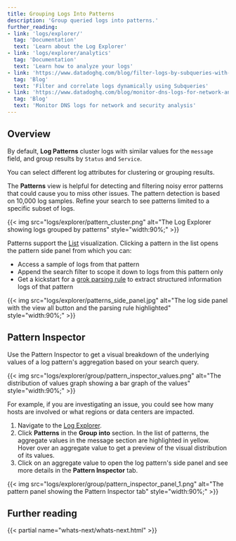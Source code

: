 ```yaml
---
title: Grouping Logs Into Patterns
description: 'Group queried logs into patterns.'
further_reading:
- link: 'logs/explorer/'
  tag: 'Documentation'
  text: 'Learn about the Log Explorer'
- link: 'logs/explorer/analytics'
  tag: 'Documentation'
  text: 'Learn how to analyze your logs'
- link: 'https://www.datadoghq.com/blog/filter-logs-by-subqueries-with-datadog/'
  tag: 'Blog'
  text: 'Filter and correlate logs dynamically using Subqueries'
- link: 'https://www.datadoghq.com/blog/monitor-dns-logs-for-network-and-security-datadog/'
  tag: 'Blog'
  text: 'Monitor DNS logs for network and security analysis'
---
```


## Overview

By default, **Log Patterns** cluster logs with similar values for the `message` field, and group results by `Status` and `Service`. 

You can select different log attributes for clustering or grouping results.

The **Patterns** view is helpful for detecting and filtering noisy error patterns that could cause you to miss other issues. The pattern detection is based on 10,000 log samples. Refine your search to see patterns limited to a specific subset of logs.

{{< img src="logs/explorer/pattern_cluster.png" alt="The Log Explorer showing logs grouped by patterns" style="width:90%;" >}}

Patterns support the [List][1] visualization. Clicking a pattern in the list opens the pattern side panel from which you can:

- Access a sample of logs from that pattern
- Append the search filter to scope it down to logs from this pattern only
- Get a kickstart for a [grok parsing rule][2] to extract structured information logs of that pattern

{{< img src="logs/explorer/patterns_side_panel.jpg" alt="The log side panel with the view all button and the parsing rule highlighted" style="width:90%;" >}}

## Pattern Inspector

Use the Pattern Inspector to get a visual breakdown of the underlying values of a log pattern's aggregation based on your search query. 

{{< img src="logs/explorer/group/pattern_inspector_values.png" alt="The distribution of values graph showing a bar graph of the values" style="width:90%;" >}}

For example, if you are investigating an issue, you could see how many hosts are involved or what regions or data centers are impacted.

1. Navigate to the [Log Explorer][3].
2. Click **Patterns** in the **Group into** section. In the list of patterns, the aggregate values in the message section are highlighted in yellow. Hover over an aggregate value to get a preview of the visual distribution of its values. 
3. Click on an aggregate value to open the log pattern's side panel and see more details in the **Pattern Inspector** tab. 

{{< img src="logs/explorer/group/pattern_inspector_panel_1.png" alt="The pattern panel showing the Pattern Inspector tab" style="width:90%;" >}}

## Further reading

{{< partial name="whats-next/whats-next.html" >}}

[1]: /logs/explorer/visualize/#list-aggregates-of-logs
[2]: /logs/log_configuration/processors/#grok-parser
[3]: https://app.datadoghq.com/logs
